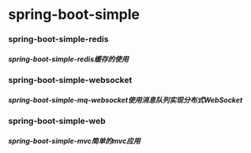 # spring-boot-simple

### spring-boot-simple-redis
##### spring-boot-simple-redis缓存的使用



### spring-boot-simple-websocket
##### spring-boot-simple-mq-websocket使用消息队列实现分布式WebSocket



### spring-boot-simple-web
##### spring-boot-simple-mvc简单的mvc应用

